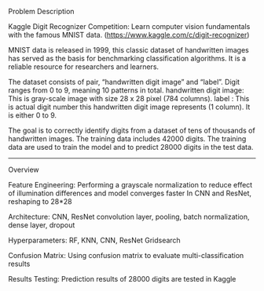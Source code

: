 Problem Description

Kaggle Digit Recognizer Competition: Learn computer vision fundamentals with the famous MNIST data. (https://www.kaggle.com/c/digit-recognizer) 

MNIST data is released in 1999, this classic dataset of handwritten images has served as the basis for benchmarking classification algorithms. It is a reliable resource for researchers and learners.

The dataset consists of pair, “handwritten digit image” and “label”. Digit ranges from 0 to 9, meaning 10 patterns in total.
handwritten digit image: This is gray-scale image with size 28 x 28 pixel (784 columns).
label : This is actual digit number this handwritten digit image represents (1 column). It is either  0 to 9.

The goal is to correctly identify digits from a dataset of tens of thousands of handwritten images. The training data includes 42000 digits. The training data are used to train the model and to predict 28000 digits in the test data.

_______________________________________________________________________________
Overview

Feature Engineering:
Performing a grayscale normalization to reduce effect of illumination differences and model converges faster
In CNN and ResNet, reshaping to 28*28

Architecture:
CNN, ResNet
convolution layer, pooling, batch normalization, dense layer, dropout 

Hyperparameters:
RF, KNN, CNN, ResNet
Gridsearch

Confusion Matrix:
Using confusion matrix to evaluate multi-classification results

Results Testing:
Prediction results of 28000 digits are tested in Kaggle

